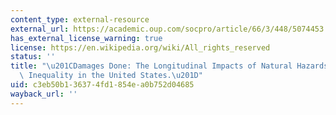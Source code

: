 ```yaml
---
content_type: external-resource
external_url: https://academic.oup.com/socpro/article/66/3/448/5074453
has_external_license_warning: true
license: https://en.wikipedia.org/wiki/All_rights_reserved
status: ''
title: "\u201CDamages Done: The Longitudinal Impacts of Natural Hazards on Wealth\
  \ Inequality in the United States.\u201D"
uid: c3eb50b1-3637-4fd1-854e-a0b752d04685
wayback_url: ''
---
```

